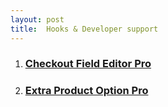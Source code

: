 ```yaml
---
layout: post
title:  Hooks & Developer support
---
```


<ol>
<li><h3><a href="{{ site.baseurl }}/hooks/checkout-field-editor/" title="Hooks - Checkout Field Editor Pro">Checkout Field Editor Pro</a></h3></li>
<li><h3><a href="{{ site.baseurl }}/hooks/extra-product-option/" title="Hooks - Extra Product Option Pro">Extra Product Option Pro</a></h3></li>
</ol>


